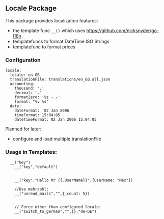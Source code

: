 ## Locale Package

This package provides localization features:
 * the template func `__()`  which uses https://github.com/nicksnyder/go-i18n
 * templatefuncs to format DateTime ISO Strings 
 * templatefunc to format prices

### Configuration

```
locale:
  locale: en_GB
  translationFile: translations/en_GB.all.json
  accounting:
    thousand: ','
    decimal: '.'
    formatZero: '%s -.-'
    format: "%v %s"
  date:
    dateFormat:  02 Jan 2006
    timeFormat: 15:04:05
    dateTimeFormat: 02 Jan 2006 15:04:05
```

Planned for later:
 * configure and load multiple translationFile

### Usage in Templates:

```
  __("key")
	__("key","default")
	
	
	__("key","Hello Mr {{.UserName}}",{UserName: "Max"})
	
	//Use mehrzahl:
	__("unread_mails","",{_count: 5})
	
	
	// Force other than configured locale: 
	__("switch_to_german","",{},"de-DE")
	
```

